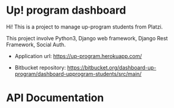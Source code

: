 # Up! program dashboard

Hi! This is a project to manage up-program students from Platzi.

This project involve Python3, Django web framework, Django Rest Framework, Social Auth.

* Application url: https://up-program.herokuapp.com/

* Bitbucket repository: https://bitbucket.org/dashboard-up-program/dashboard-upprogram-students/src/main/

# API Documentation
